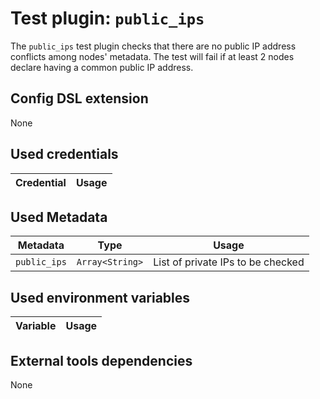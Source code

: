 # Test plugin: `public_ips`

The `public_ips` test plugin checks that there are no public IP address conflicts among nodes' metadata. The test will fail if at least 2 nodes declare having a common public IP address.

## Config DSL extension

None

## Used credentials

| Credential | Usage
| --- | --- |

## Used Metadata

| Metadata | Type | Usage
| --- | --- | --- |
| `public_ips` | `Array<String>` | List of private IPs to be checked |

## Used environment variables

| Variable | Usage
| --- | --- |

## External tools dependencies

None
